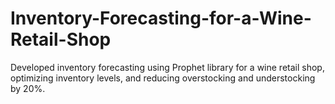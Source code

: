 # Inventory-Forecasting-for-a-Wine-Retail-Shop
Developed inventory forecasting using Prophet library for a wine retail shop, optimizing inventory levels, and reducing overstocking and understocking by 20%. 

